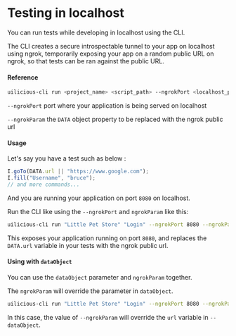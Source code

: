 # Testing in localhost

You can run tests while developing in localhost using the CLI.

The CLI creates a secure introspectable tunnel to your app on localhost using ngrok, temporarily exposing your app on a random public URL on ngrok, so that tests can be ran against the public URL.

#### Reference
```bash
uilicious-cli run <project_name> <script_path> --ngrokPort <localhost_port> --ngrokParam <DATA_object_url_property> -u <username> -p <password>
```

`--ngrokPort` port where your application is being served on localhost

`--ngrokParam` the `DATA` object property to be replaced with the ngrok public url

#### Usage

Let's say you have a test such as below :
```javascript
I.goTo(DATA.url || "https://www.google.com");
I.fill("Username", "bruce");
// and more commands...
```

And you are running your application on port `8080` on localhost.


Run the CLI like using the `--ngrokPort` and `ngrokParam` like this:
```bash
uilicious-cli run "Little Pet Store" "Login" --ngrokPort 8080 --ngrokParam 'url'  -u john -p supersecretpassword
```

This exposes your application running on port `8080`, and replaces the `DATA.url` variable in your tests with the ngrok public url.

#### Using with `dataObject`
You can use the `dataObject` parameter and `ngrokParam` together.

The `ngrokParam` will override the parameter in `dataObject`.

```bash
uilicious-cli run "Little Pet Store" "Login" --ngrokPort 8080 --ngrokParam 'url' --dataObject '{"url":"https://www.example.com"}' -u john -p supersecretpassword
```

In this case, the value of `--ngrokParam` will override the `url` variable in `--dataObject`.
